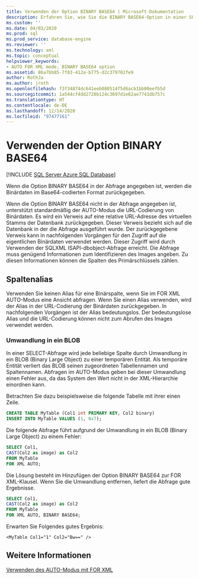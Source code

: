 ```yaml
---
title: Verwenden der Option BINARY BASE64 | Microsoft-Dokumentation
description: Erfahren Sie, wie Sie die BINARY BASE64-Option in einer SQL-Abfrage verwenden, um Binärdaten im Base64-Codierungsformat zurückzugeben.
ms.custom: ''
ms.date: 04/03/2020
ms.prod: sql
ms.prod_service: database-engine
ms.reviewer: ''
ms.technology: xml
ms.topic: conceptual
helpviewer_keywords:
- AUTO FOR XML mode, BINARY BASE64 option
ms.assetid: 86a7bb85-7f83-412a-b775-d2c379702fe9
author: RothJa
ms.author: jroth
ms.openlocfilehash: f3f34874dc641eeb080514f5d6acb1bb00eefb5d
ms.sourcegitcommit: 1a544cf4dd2720b124c3697d1e62ae7741db757c
ms.translationtype: HT
ms.contentlocale: de-DE
ms.lasthandoff: 12/14/2020
ms.locfileid: "97477161"
---
```

# <a name="use-the-binary-base64-option"></a>Verwenden der Option BINARY BASE64

[!INCLUDE [SQL Server Azure SQL Database](../../includes/applies-to-version/sql-asdb.md)]

Wenn die Option BINARY BASE64 in der Abfrage angegeben ist, werden die Binärdaten im Base64-codierten Format zurückgegeben.

Wenn die Option BINARY BASE64 nicht in der Abfrage angegeben ist, unterstützt standardmäßig der AUTO-Modus die URL-Codierung von Binärdaten. Es wird ein Verweis auf eine relative URL-Adresse des virtuellen Stamms der Datenbank zurückgegeben. Dieser Verweis bezieht sich auf die Datenbank in der die Abfrage ausgeführt wurde. Der zurückgegebene Verweis kann in nachfolgenden Vorgängen für den Zugriff auf die eigentlichen Binärdaten verwendet werden. Dieser Zugriff wird durch Verwenden der SQLXML ISAPI-dbobject-Abfrage erreicht. Die Abfrage muss genügend Informationen zum Identifizieren des Images angeben. Zu diesen Informationen können die Spalten des Primärschlüssels zählen.

## <a name="column-alias"></a>Spaltenalias

Verwenden Sie keinen Alias für eine Binärspalte, wenn Sie im FOR XML AUTO-Modus eine Ansicht abfragen. Wenn Sie einen Alias verwenden, wird der Alias in der URL-Codierung der Binärdaten zurückgegeben. In nachfolgenden Vorgängen ist der Alias bedeutungslos. Der bedeutungslose Alias und die URL-Codierung können nicht zum Abrufen des Images verwendet werden.

### <a name="cast-to-a-blob"></a>Umwandlung in ein BLOB

In einer SELECT-Abfrage wird jede beliebige Spalte durch Umwandlung in ein BLOB (Binary Large Object) zu einer temporären Entität. Als temporäre Entität verliert das BLOB seinen zugeordneten Tabellennamen und Spaltennamen. Abfragen im AUTO-Modus geben bei dieser Umwandlung einen Fehler aus, da das System den Wert nicht in der XML-Hierarchie einordnen kann.

Betrachten Sie dazu beispielsweise die folgende Tabelle mit ihrer einen Zeile.

```sql
CREATE TABLE MyTable (Col1 int PRIMARY KEY, Col2 binary)
INSERT INTO MyTable VALUES (1, 0x7);
```

Die folgende Abfrage führt aufgrund der Umwandlung in ein BLOB (Binary Large Object) zu einem Fehler:

```sql
SELECT Col1,
CAST(Col2 as image) as Col2
FROM MyTable
FOR XML AUTO;
```

Die Lösung besteht im Hinzufügen der Option BINARY BASE64 zur FOR XML-Klausel. Wenn Sie die Umwandlung entfernen, liefert die Abfrage gute Ergebnisse.

```sql
SELECT Col1,
CAST(Col2 as image) as Col2
FROM MyTable
FOR XML AUTO, BINARY BASE64;
```

Erwarten Sie Folgendes gutes Ergebnis:

```console
<MyTable Col1="1" Col2="Bw==" />
```

## <a name="see-also"></a>Weitere Informationen

[Verwenden des AUTO-Modus mit FOR XML](../../relational-databases/xml/use-auto-mode-with-for-xml.md)
